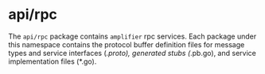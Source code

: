 # api/rpc

The `api/rpc` package contains `amplifier` rpc services. Each package under
this namespace contains the protocol buffer definition files for message
types and service interfaces (*.proto), generated stubs (*.pb.go), and
service implementation files (*.go).
